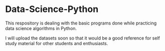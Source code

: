 # Data-Science-Python

This respository is dealing with the basic programs done while practicing data science algorithms in Python.

I will upload the datasets soon so that it would be a good reference for self study material for other students and enthusiasts.
